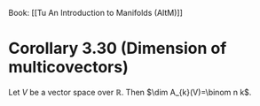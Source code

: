 Book: [[Tu An Introduction to Manifolds (AItM)]]
# Corollary 3.30 (Dimension of multicovectors)
Let $V$ be a vector space over $\mathbb{R}$.
Then $\dim A_{k}(V)=\binom n k$.